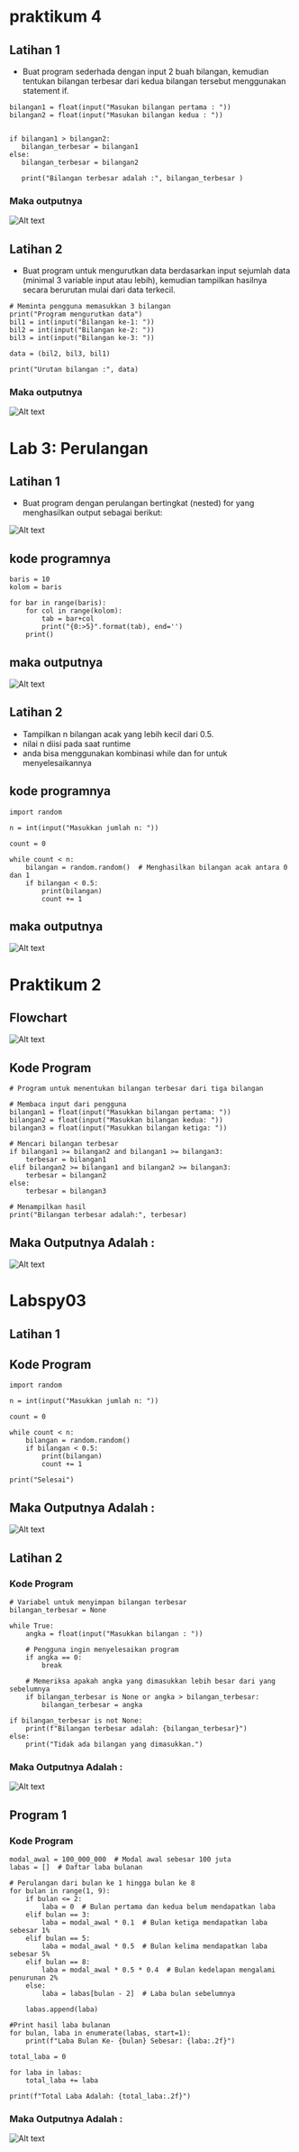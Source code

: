 # praktikum 4

## Latihan 1

* Buat program sederhada dengan input 2 buah bilangan, kemudian
tentukan bilangan terbesar dari kedua bilangan tersebut
menggunakan statement if.

``````
bilangan1 = float(input("Masukan bilangan pertama : "))
bilangan2 = float(input("Masukan bilangan kedua : "))


if bilangan1 > bilangan2:
   bilangan_terbesar = bilangan1
else:
   bilangan_terbesar = bilangan2

   print("Bilangan terbesar adalah :", bilangan_terbesar )
``````

 ### Maka outputnya
 ![Alt text](ol1.png)


## Latihan 2

* Buat program untuk mengurutkan data berdasarkan input sejumlah
data (minimal 3 variable input atau lebih), kemudian tampilkan
hasilnya secara berurutan mulai dari data terkecil.

``````
# Meminta pengguna memasukkan 3 bilangan
print("Program mengurutkan data")
bil1 = int(input("Bilangan ke-1: "))
bil2 = int(input("Bilangan ke-2: "))
bil3 = int(input("Bilangan ke-3: "))

data = (bil2, bil3, bil1)

print("Urutan bilangan :", data)
``````

### Maka outputnya
![Alt text](ol2.png)

# Lab 3: Perulangan

## Latihan 1

* Buat program dengan perulangan bertingkat (nested) for yang
menghasilkan output sebagai berikut:

![Alt text](img.png)

## kode programnya
``````
baris = 10
kolom = baris

for bar in range(baris):
    for col in range(kolom):
        tab = bar+col
        print("{0:>5}".format(tab), end='')
    print()
``````

## maka outputnya

![Alt text](olp1.png)


## Latihan 2

* Tampilkan n bilangan acak yang lebih kecil dari 0.5.
* nilai n diisi pada saat runtime
* anda bisa menggunakan kombinasi while dan for untuk
menyelesaikannya

## kode programnya

``````
import random

n = int(input("Masukkan jumlah n: "))

count = 0

while count < n:
    bilangan = random.random()  # Menghasilkan bilangan acak antara 0 dan 1
    if bilangan < 0.5:
        print(bilangan)
        count += 1

``````

## maka outputnya
![Alt text](olp2.png)



# Praktikum 2

## Flowchart

![Alt text](Flowchartlabspy02.png)

## Kode Program

``````
# Program untuk menentukan bilangan terbesar dari tiga bilangan

# Membaca input dari pengguna
bilangan1 = float(input("Masukkan bilangan pertama: "))
bilangan2 = float(input("Masukkan bilangan kedua: "))
bilangan3 = float(input("Masukkan bilangan ketiga: "))

# Mencari bilangan terbesar
if bilangan1 >= bilangan2 and bilangan1 >= bilangan3:
    terbesar = bilangan1
elif bilangan2 >= bilangan1 and bilangan2 >= bilangan3:
    terbesar = bilangan2
else:
    terbesar = bilangan3

# Menampilkan hasil
print("Bilangan terbesar adalah:", terbesar)
``````

## Maka Outputnya Adalah :

![Alt text](hlabspy02.png)


# Labspy03

## Latihan 1

## Kode Program

``````
import random

n = int(input("Masukkan jumlah n: "))

count = 0

while count < n:
    bilangan = random.random()
    if bilangan < 0.5:
        print(bilangan)
        count += 1

print("Selesai")
``````

## Maka Outputnya Adalah :

![Alt text](hlatihan1m3.png)

## Latihan  2
### Kode Program

``````
# Variabel untuk menyimpan bilangan terbesar
bilangan_terbesar = None

while True:
    angka = float(input("Masukkan bilangan : "))

    # Pengguna ingin menyelesaikan program
    if angka == 0:
        break

    # Memeriksa apakah angka yang dimasukkan lebih besar dari yang sebelumnya
    if bilangan_terbesar is None or angka > bilangan_terbesar:
        bilangan_terbesar = angka

if bilangan_terbesar is not None:
    print(f"Bilangan terbesar adalah: {bilangan_terbesar}")
else:
    print("Tidak ada bilangan yang dimasukkan.")
``````

### Maka Outputnya Adalah : 

![Alt text](hlatihan2m3.png)

## Program 1

### Kode Program

``````
modal_awal = 100_000_000  # Modal awal sebesar 100 juta
labas = []  # Daftar laba bulanan

# Perulangan dari bulan ke 1 hingga bulan ke 8
for bulan in range(1, 9):
    if bulan <= 2:
        laba = 0  # Bulan pertama dan kedua belum mendapatkan laba
    elif bulan == 3:
        laba = modal_awal * 0.1  # Bulan ketiga mendapatkan laba sebesar 1%
    elif bulan == 5:
        laba = modal_awal * 0.5  # Bulan kelima mendapatkan laba sebesar 5%
    elif bulan == 8:
        laba = modal_awal * 0.5 * 0.4  # Bulan kedelapan mengalami penurunan 2%
    else:
        laba = labas[bulan - 2]  # Laba bulan sebelumnya

    labas.append(laba)

#Print hasil laba bulanan
for bulan, laba in enumerate(labas, start=1):
    print(f"Laba Bulan Ke- {bulan} Sebesar: {laba:.2f}")

total_laba = 0

for laba in labas:
    total_laba += laba

print(f"Total Laba Adalah: {total_laba:.2f}")
``````

### Maka Outputnya Adalah : 

![Alt text](hprogram1.png)